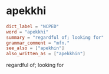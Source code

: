 # apekkhi

``` toml
dict_label = "NCPED"
word = "apekkhi"
summary = "regardful of; looking for"
grammar_comment = "mfn."
see_also = ["apekhin"]
also_written_as = ["apekkhin"]
```

regardful of; looking for

